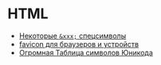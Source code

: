 # HTML

- [Некоторые `&xxx;` спецсимволы](symbols)
- [favicon для браузеров и устройств](favicon)
- [Огромная Таблица символов Юникода](http://unicode-table.com/ru/)


